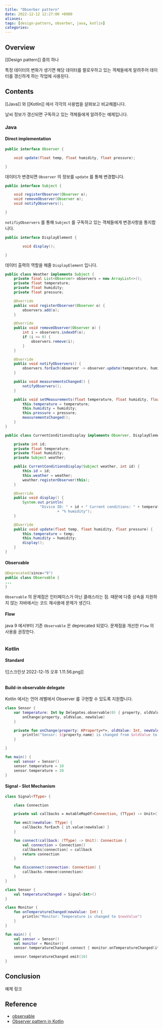 ```yaml
---
title: "Obserber pattern"
date: 2022-12-12 12:27:00 +0900
aliases: 
tags: [design-pattern, obserber, java, kotlin]
categories: 
---
```


## Overview

[[Design pattern]] 중의 하나

특정 데이터의 변화가 생기면 해당 데이터를 팔로우하고 있는 객체들에게 알려주어 데이터를 갱신하게 하는 작업에 사용된다.

## Contents

[[Java]] 와 [[Kotlin]] 에서 각각의 사용법을 살펴보고 비교해봅니다.

날씨 정보가 갱신되면 구독하고 있는 객체들에게 알려주는 예제입니다.

### Java

#### Direct implementation

```java
public interface Observer {

    void update(float temp, float humidity, float pressure);

} 
```

데이터가 변경되면 `Observer` 의 정보를 `update` 를 통해 변경합니다.

```java
public interface Subject {

    void registerObserver(Observer o);
    void removeObserver(Observer o);
    void notifyObservers();

}
```

`notifiyObservers` 를 통해 `Subject` 를 구독하고 있는 객체들에게 변경사항을 통지합니다.

```java
public interface DisplayElement {

        void display();

}
```

데이터 출력의 역할을 해줄 `DisplayElement` 입니다.

```java
public class Weather implements Subject {
    private final List<Observer> observers = new ArrayList<>();
    private float temperature;
    private float humidity;
    private float pressure;

    @Override
    public void registerObserver(Observer o) {
        observers.add(o);
    }

    @Override
    public void removeObserver(Observer o) {
        int i = observers.indexOf(o);
        if (i >= 0) {
            observers.remove(i);
        }
    }

    @Override
    public void notifyObservers() {
        observers.forEach(observer -> observer.update(temperature, humidity, pressure));
    }

    public void measurementsChanged() {
        notifyObservers();
    }

    public void setMeasurements(float temperature, float humidity, float pressure) {
        this.temperature = temperature;
        this.humidity = humidity;
        this.pressure = pressure;
        measurementsChanged();
    }
}
```

```java
public class CurrentConditionsDisplay implements Observer, DisplayElement {

    private int id;
    private float temperature;
    private float humidity;
    private Subject weather;

    public CurrentConditionsDisplay(Subject weather, int id) {
        this.id = id;
        this.weather = weather;
        weather.registerObserver(this);
    }

    @Override
    public void display() {
        System.out.println(
                "Divice ID: " + id + " Current conditions: " + temperature + " F degrees and " + humidity
                        + "% humidity");
    }

    @Override
    public void update(float temp, float humidity, float pressure) {
        this.temperature = temp;
        this.humidity = humidity;
        display();
    }
}
```

#### Observable

```java
@Deprecated(since="9")
public class Observable {
...
}
```

`Observable` 의 문제점은 인터페이스가 아닌 클래스라는 점. 때문에 다중 상속을 지원하지 않는 자바에서는 코드 재사용에 문제가 생긴다.

#### Flow

java 9 에서부터 기존 `Observable` 은 deprecated 되었다. 문제점을 개선한 `Flow` 의 사용을 권장한다.

```java
```

### Kotlin

#### Standard

![[스크린샷 2022-12-15 오후 1.11.56.png]]

```kotlin
```

#### Build-in observable delegate

Kotlin 에서는 언어 레벨에서 Observer 를 구현할 수 있도록 지원합니다.

```kotlin
class Sensor {
    var temperature: Int by Delegates.observable(0) { property, oldValue, newValue ->
        onChange(property, oldValue, newValue)
    }

    private fun onChange(property: KProperty<*>, oldValue: Int, newValue: Int) {
        println("Sensor: ${property.name} is changed from $oldValue to $newValue")
    }

}

fun main() {
    val sensor = Sensor()
    sensor.temperature = 10
    sensor.temperature = 20
} 
```

#### Signal - Slot Mechanism

```kotlin
class Signal<TType> {

    class Connection

    private val callbacks = mutableMapOf<Connection, (TType) -> Unit>()

    fun emit(newValue: TType) {
        callbacks.forEach { it.value(newValue) }
    }

    fun connect(callback: (TType) -> Unit): Connection {
        val connection = Connection()
        callbacks[connection] = callback
        return connection
    }

    fun disconnect(connection: Connection) {
        callbacks.remove(connection)
    }
}

class Sensor {
    val temperatureChanged = Signal<Int>()
}

class Monitor {
    fun onTemperatureChanged(newValue: Int) {
        println("Monitor: Temperature is changed to $newValue")
    }
}

fun main() {
    val sensor = Sensor()
    val monitor = Monitor()
    sensor.temperatureChanged.connect { monitor.onTemperatureChanged(it) }

    sensor.temperatureChanged.emit(10)
}
```

## Conclusion

예제 링크

## Reference

- [observable](https://xzio.tistory.com/289) 
- [Observer pattern in Kotlin](https://in-kotlin.com/design-patterns/observer/)
